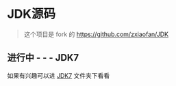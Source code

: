 # JDK源码

> 这个项目是 fork 的 https://github.com/zxiaofan/JDK

## 进行中 - - - JDK7

如果有兴趣可以进 [JDK7](https://github.com/nickChenyx/JDK/tree/master/JDK1.7) 文件夹下看看